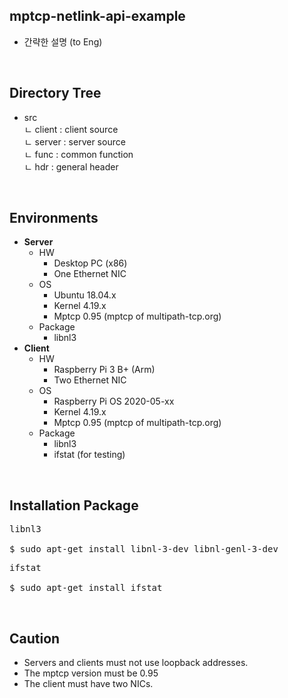 ## mptcp-netlink-api-example
* 간략한 설명 (to Eng)

<br>

## Directory Tree
* src  
ㄴ client : client source  
ㄴ server : server source  
ㄴ func : common function  
ㄴ hdr : general header   

<br>

## Environments
* **Server**
	* HW
		* Desktop PC (x86)
		* One Ethernet NIC
	* OS
		* Ubuntu 18.04.x
		* Kernel 4.19.x
		* Mptcp 0.95 (mptcp of multipath-tcp.org)
	* Package
		* libnl3
* **Client**
	* HW
		* Raspberry Pi 3 B+ (Arm)
		* Two Ethernet NIC
	* OS
		* Raspberry Pi OS 2020-05-xx
		* Kernel 4.19.x
		* Mptcp 0.95 (mptcp of multipath-tcp.org)
	* Package
		* libnl3
		* ifstat (for testing)

<br>

## Installation Package
<pre>
libnl3

$ sudo apt-get install libnl-3-dev libnl-genl-3-dev
</pre>

<pre>
ifstat

$ sudo apt-get install ifstat
</pre>

<br>

## Caution
* Servers and clients must not use loopback addresses.
* The mptcp version must be 0.95
* The client must have two NICs.
